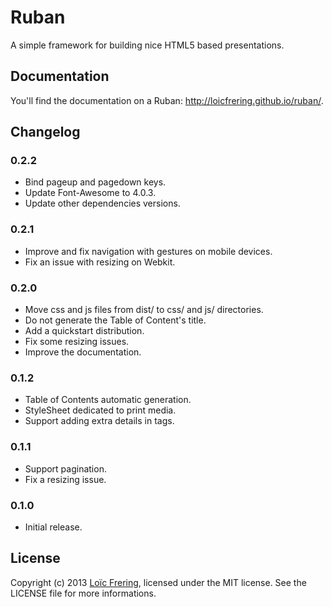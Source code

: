 Ruban
=====

A simple framework for building nice HTML5 based presentations.

Documentation
-------------

You'll find the documentation on a Ruban: http://loicfrering.github.io/ruban/.

Changelog
---------

### 0.2.2

* Bind pageup and pagedown keys.
* Update Font-Awesome to 4.0.3.
* Update other dependencies versions.

### 0.2.1

* Improve and fix navigation with gestures on mobile devices.
* Fix an issue with resizing on Webkit.

### 0.2.0

* Move css and js files from dist/ to css/ and js/ directories.
* Do not generate the Table of Content's title.
* Add a quickstart distribution.
* Fix some resizing issues.
* Improve the documentation.

### 0.1.2

* Table of Contents automatic generation.
* StyleSheet dedicated to print media.
* Support adding extra details in <detail> tags.

### 0.1.1

* Support pagination.
* Fix a resizing issue.

### 0.1.0

* Initial release.

License
-------

Copyright (c) 2013 [Loïc Frering](https://github.com/loicfrering), licensed
under the MIT license. See the LICENSE file for more informations.

